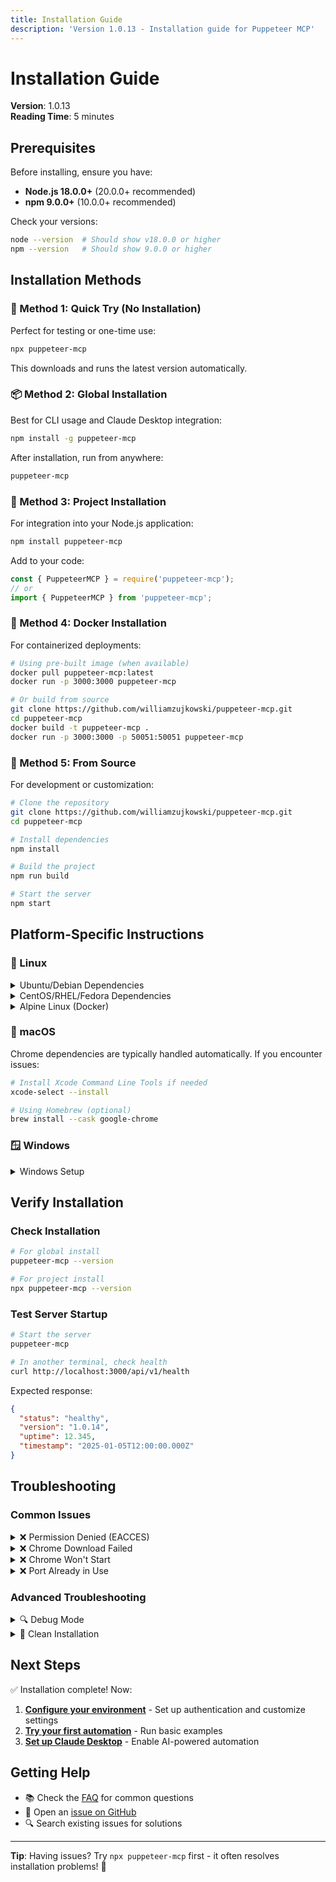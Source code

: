 ```yaml
---
title: Installation Guide
description: 'Version 1.0.13 - Installation guide for Puppeteer MCP'
---
```


# Installation Guide

**Version**: 1.0.13  
**Reading Time**: 5 minutes

## Prerequisites

Before installing, ensure you have:

- **Node.js 18.0.0+** (20.0.0+ recommended)
- **npm 9.0.0+** (10.0.0+ recommended)

Check your versions:

```bash
node --version  # Should show v18.0.0 or higher
npm --version   # Should show 9.0.0 or higher
```

## Installation Methods

### 🚀 Method 1: Quick Try (No Installation)

Perfect for testing or one-time use:

```bash
npx puppeteer-mcp
```

This downloads and runs the latest version automatically.

### 📦 Method 2: Global Installation

Best for CLI usage and Claude Desktop integration:

```bash
npm install -g puppeteer-mcp
```

After installation, run from anywhere:

```bash
puppeteer-mcp
```

### 🔧 Method 3: Project Installation

For integration into your Node.js application:

```bash
npm install puppeteer-mcp
```

Add to your code:

```javascript
const { PuppeteerMCP } = require('puppeteer-mcp');
// or
import { PuppeteerMCP } from 'puppeteer-mcp';
```

### 🐳 Method 4: Docker Installation

For containerized deployments:

```bash
# Using pre-built image (when available)
docker pull puppeteer-mcp:latest
docker run -p 3000:3000 puppeteer-mcp

# Or build from source
git clone https://github.com/williamzujkowski/puppeteer-mcp.git
cd puppeteer-mcp
docker build -t puppeteer-mcp .
docker run -p 3000:3000 -p 50051:50051 puppeteer-mcp
```

### 📁 Method 5: From Source

For development or customization:

```bash
# Clone the repository
git clone https://github.com/williamzujkowski/puppeteer-mcp.git
cd puppeteer-mcp

# Install dependencies
npm install

# Build the project
npm run build

# Start the server
npm start
```

## Platform-Specific Instructions

### 🐧 Linux

<details>
<summary>Ubuntu/Debian Dependencies</summary>

Chrome requires additional system libraries:

```bash
sudo apt-get update
sudo apt-get install -y \
  libnss3 \
  libatk1.0-0 \
  libatk-bridge2.0-0 \
  libcups2 \
  libdrm2 \
  libxkbcommon0 \
  libxcomposite1 \
  libxdamage1 \
  libxrandr2 \
  libgbm1 \
  libgtk-3-0 \
  libasound2
```

</details>

<details>
<summary>CentOS/RHEL/Fedora Dependencies</summary>

```bash
sudo yum install -y \
  alsa-lib \
  atk \
  cups-libs \
  gtk3 \
  libXcomposite \
  libXdamage \
  libXrandr \
  libgbm \
  libxkbcommon \
  pango
```

</details>

<details>
<summary>Alpine Linux (Docker)</summary>

```dockerfile
# Add to your Dockerfile
RUN apk add --no-cache \
  chromium \
  nss \
  freetype \
  freetype-dev \
  harfbuzz \
  ca-certificates \
  ttf-freefont
```

</details>

### 🍎 macOS

Chrome dependencies are typically handled automatically. If you encounter issues:

```bash
# Install Xcode Command Line Tools if needed
xcode-select --install

# Using Homebrew (optional)
brew install --cask google-chrome
```

### 🪟 Windows

<details>
<summary>Windows Setup</summary>

1. **Use PowerShell as Administrator**
2. **Install via npm**:

   ```powershell
   npm install -g puppeteer-mcp
   ```

3. **For WSL2 (Recommended)**:
   - Install WSL2: `wsl --install`
   - Follow Linux instructions inside WSL2

</details>

## Verify Installation

### Check Installation

```bash
# For global install
puppeteer-mcp --version

# For project install
npx puppeteer-mcp --version
```

### Test Server Startup

```bash
# Start the server
puppeteer-mcp

# In another terminal, check health
curl http://localhost:3000/api/v1/health
```

Expected response:

```json
{
  "status": "healthy",
  "version": "1.0.14",
  "uptime": 12.345,
  "timestamp": "2025-01-05T12:00:00.000Z"
}
```

## Troubleshooting

### Common Issues

<details>
<summary>❌ Permission Denied (EACCES)</summary>

**Problem**: `npm ERR! code EACCES`

**Solutions**:

1. **Use npx instead**:

   ```bash
   npx puppeteer-mcp
   ```

2. **Fix npm permissions**:

   ```bash
   mkdir ~/.npm-global
   npm config set prefix '~/.npm-global'
   echo 'export PATH=~/.npm-global/bin:$PATH' >> ~/.bashrc
   source ~/.bashrc
   npm install -g puppeteer-mcp
   ```

3. **Use a Node version manager** (recommended):
   ```bash
   # Install nvm
   curl -o- https://raw.githubusercontent.com/nvm-sh/nvm/v0.39.0/install.sh | bash
   # Install Node.js
   nvm install 20
   nvm use 20
   npm install -g puppeteer-mcp
   ```

</details>

<details>
<summary>❌ Chrome Download Failed</summary>

**Problem**: Puppeteer can't download Chrome

**Solutions**:

1. **Behind a proxy**:

   ```bash
   export HTTPS_PROXY=http://proxy.company.com:8080
   export HTTP_PROXY=http://proxy.company.com:8080
   npm install puppeteer-mcp
   ```

2. **Use system Chrome**:

   ```bash
   export PUPPETEER_SKIP_CHROMIUM_DOWNLOAD=true
   export PUPPETEER_EXECUTABLE_PATH=/usr/bin/google-chrome
   npm install puppeteer-mcp
   ```

3. **Change download host**:
   ```bash
   export PUPPETEER_DOWNLOAD_HOST=https://storage.googleapis.com
   npm install puppeteer-mcp
   ```

</details>

<details>
<summary>❌ Chrome Won't Start</summary>

**Problem**: "Failed to launch the browser process"

**Solution**: Install missing dependencies

```bash
# Ubuntu/Debian
sudo apt-get update
sudo apt-get install -y $(cat <<EOF
libnss3 libatk-bridge2.0-0 libdrm2 libxkbcommon0
libgbm1 libasound2 libatspi2.0-0 libxshmfence1
EOF
)

# Or run in Docker which includes all dependencies
```

</details>

<details>
<summary>❌ Port Already in Use</summary>

**Problem**: `Error: listen EADDRINUSE`

**Solutions**:

1. **Find and kill the process**:

   ```bash
   # Linux/macOS
   lsof -i :3000
   kill -9 <PID>

   # Windows
   netstat -ano | findstr :3000
   taskkill /PID <PID> /F
   ```

2. **Use different port**:
   ```bash
   PORT=3001 puppeteer-mcp
   ```

</details>

### Advanced Troubleshooting

<details>
<summary>🔍 Debug Mode</summary>

Enable verbose logging:

```bash
DEBUG=puppeteer:* NODE_ENV=development puppeteer-mcp
```

</details>

<details>
<summary>🧹 Clean Installation</summary>

If all else fails, try a clean installation:

```bash
# Remove global package
npm uninstall -g puppeteer-mcp

# Clear npm cache
npm cache clean --force

# Remove node_modules in project
rm -rf node_modules package-lock.json

# Reinstall
npm install -g puppeteer-mcp
```

</details>

## Next Steps

✅ Installation complete! Now:

1. **[Configure your environment](/puppeteer-mcp/quickstart/configuration.md)** - Set up
   authentication and customize settings
2. **[Try your first automation](/puppeteer-mcp/quickstart/first-steps.md)** - Run basic examples
3. **[Set up Claude Desktop](/puppeteer-mcp/quickstart/claude-desktop.md)** - Enable AI-powered
   automation

## Getting Help

- 📚 Check the [FAQ](#) for common questions
- 💬 Open an [issue on GitHub](https://github.com/williamzujkowski/puppeteer-mcp/issues)
- 🔍 Search existing issues for solutions

---

**Tip**: Having issues? Try `npx puppeteer-mcp` first - it often resolves installation problems! 🎯
